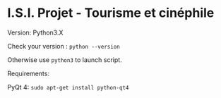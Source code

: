 # I.S.I. Projet - Tourisme et cinéphile

Version: Python3.X

Check your version : `python --version` 

Otherwise use `python3` to launch script.

Requirements: 

PyQt 4:  `sudo apt-get install python-qt4`